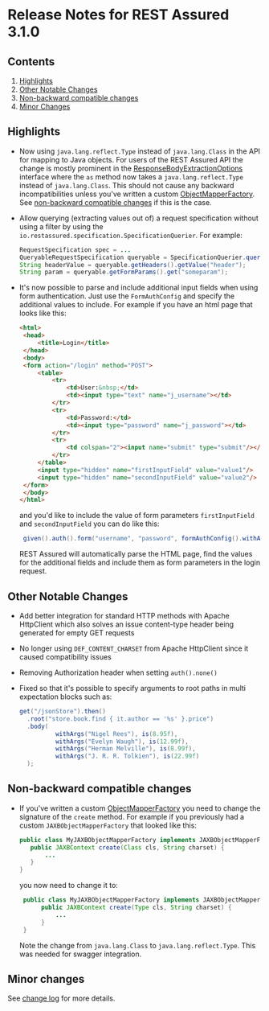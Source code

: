 # Release Notes for REST Assured 3.1.0 #

## Contents
1. [Highlights](#highlights)
1. [Other Notable Changes](#other-notable-changes)
1. [Non-backward compatible changes](#non-backward-compatible-changes)
1. [Minor Changes](#minor-changes)

## Highlights
* Now using `java.lang.reflect.Type` instead of `java.lang.Class` in the API for mapping to Java objects. For users of the REST Assured API the change is mostly prominent in the
  [ResponseBodyExtractionOptions](http://static.javadoc.io/io.rest-assured/rest-assured/3.1.0/io/restassured/response/ResponseBodyExtractionOptions.html) interface where the `as` method now takes a `java.lang.reflect.Type` instead of `java.lang.Class`. This should not cause
  any backward incompatibilities unless you've written a custom [ObjectMapperFactory](http://static.javadoc.io/io.rest-assured/rest-assured-common/3.1.0/io/restassured/mapper/factory/ObjectMapperFactory.html). See [non-backward compatible changes](#non-backward-compatible-changes) if this is the case.
* Allow querying (extracting values out of) a request specification without using a filter by using the `io.restassured.specification.SpecificationQuerier`. For example:
 
  ```java
  RequestSpecification spec = ...
  QueryableRequestSpecification queryable = SpecificationQuerier.query(spec);
  String headerValue = queryable.getHeaders().getValue("header");
  String param = queryable.getFormParams().get("someparam");
  ```
* It's now possible to parse and include additional input fields when using form authentication. Just use the `FormAuthConfig` and specify the additional values to include. For example if you have an html page that looks like this:

  ```html
  <html>
   <head>
       <title>Login</title>
   </head>
   <body>
   <form action="/login" method="POST">
       <table>
           <tr>
               <td>User:&nbsp;</td>
               <td><input type="text" name="j_username"></td>
           </tr>
           <tr>
               <td>Password:</td>
               <td><input type="password" name="j_password"></td>
           </tr>
           <tr>
               <td colspan="2"><input name="submit" type="submit"/></td>
           </tr>
       </table>
       <input type="hidden" name="firstInputField" value="value1"/>
       <input type="hidden" name="secondInputField" value="value2"/>
   </form>
   </body>
  </html>
  ```
  and you'd like to include the value of form parameters `firstInputField` and `secondInputField` you can do like this:

  ```java
   given().auth().form("username", "password", formAuthConfig().withAdditionalFields("firstInputField", "secondInputField"). ..
  ```
  
  REST Assured will automatically parse the HTML page, find the values for the additional fields and include them as form parameters in the login request.

## Other Notable Changes ##

* Add better integration for standard HTTP methods with Apache HttpClient which also solves an issue content-type header being generated for empty GET requests
* No longer using `DEF_CONTENT_CHARSET` from Apache HttpClient since it caused compatibility issues
* Removing Authorization header when setting `auth().none()`
* Fixed so that it's possible to specify arguments to root paths in multi expectation blocks such as:
  
  ```java
  get("/jsonStore").then()
    .root("store.book.find { it.author == '%s' }.price")
    .body(
            withArgs("Nigel Rees"), is(8.95f),
            withArgs("Evelyn Waugh"), is(12.99f),
            withArgs("Herman Melville"), is(8.99f),
            withArgs("J. R. R. Tolkien"), is(22.99f)
    );
  ```

## Non-backward compatible changes ##
* If you've written a custom [ObjectMapperFactory](http://static.javadoc.io/io.rest-assured/rest-assured-common/3.1.0/io/restassured/mapper/factory/ObjectMapperFactory.html) you need to change the signature of the `create` method. For example if you previously had a custom `JAXBObjectMapperFactory` that looked like this:

  ```java
  public class MyJAXBObjectMapperFactory implements JAXBObjectMapperFactory {
     public JAXBContext create(Class cls, String charset) {
         ...
     }
  }
  ```

  you now need to change it to:

  ```java
   public class MyJAXBObjectMapperFactory implements JAXBObjectMapperFactory {
        public JAXBContext create(Type cls, String charset) {
            ...
        }
   }
  ```

  Note the change from `java.lang.Class` to `java.lang.reflect.Type`. This was needed for swagger integration.

## Minor changes ##

See [change log](http://github.com/jayway/rest-assured/raw/master/changelog.txt) for more details.